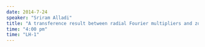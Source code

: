 ```yaml
---
date: 2014-7-24
speaker: "Sriram Alladi"
title: "A transference result between radial Fourier multipliers and zonal multipliers on the unit sphere."
time: "4:00 pm" 
time: "LH-1"
---
```


